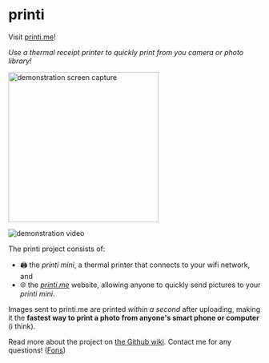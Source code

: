 # printi
Visit [printi.me](https://printi.me/)!

_Use a thermal receipt printer to quickly print from you camera or photo library!_


<img src="https://i.imgur.com/fEe6o7N.gif" alt="demonstration screen capture" height="300">

![demonstration video](https://i.imgur.com/QBQQcdW.gif)

The printi project consists of:
- 🖨 the _printi mini_, a thermal printer that connects to your wifi network, and
- 🌐 the _[printi.me](https://printi.me/)_ website, allowing anyone to quickly send pictures to your _printi mini_.

Images sent to printi.me are printed _within a second_ after uploading, making it the **fastest way to print a photo from anyone's smart phone or computer** (i think).

Read more about the project on [the Github wiki](https://github.com/fons-/printi/wiki). Contact me for any questions! ([Fons](https://github.com/fons-))

